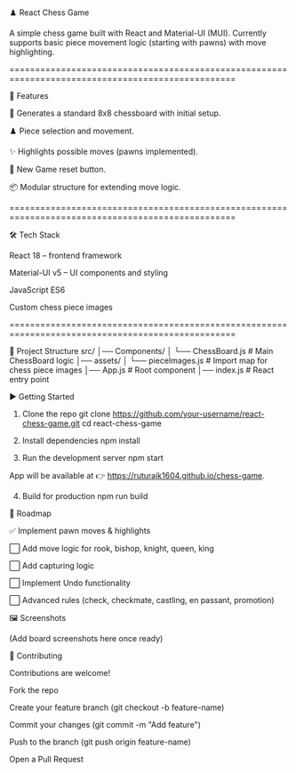 ♟️ React Chess Game

A simple chess game built with React and Material-UI (MUI).
Currently supports basic piece movement logic (starting with pawns) with move highlighting.

==================================================================================================


🚀 Features

🏁 Generates a standard 8x8 chessboard with initial setup.

♟️ Piece selection and movement.

✨ Highlights possible moves (pawns implemented).

🔄 New Game reset button.

📦 Modular structure for extending move logic.

==================================================================================================

🛠️ Tech Stack

React 18 – frontend framework

Material-UI v5 – UI components and styling

JavaScript ES6

Custom chess piece images

==================================================================================================

📂 Project Structure
src/
│── Components/
│   └── ChessBoard.js    # Main ChessBoard logic
│── assets/
│   └── pieceImages.js   # Import map for chess piece images
│── App.js               # Root component
│── index.js             # React entry point

▶️ Getting Started
1. Clone the repo
git clone https://github.com/your-username/react-chess-game.git
cd react-chess-game

2. Install dependencies
npm install

3. Run the development server
npm start


App will be available at 👉 https://ruturajk1604.github.io/chess-game.

4. Build for production
npm run build

📌 Roadmap

✅ Implement pawn moves & highlights

⬜ Add move logic for rook, bishop, knight, queen, king

⬜ Add capturing logic

⬜ Implement Undo functionality

⬜ Advanced rules (check, checkmate, castling, en passant, promotion)

🖼️ Screenshots

(Add board screenshots here once ready)

🤝 Contributing

Contributions are welcome!

Fork the repo

Create your feature branch (git checkout -b feature-name)

Commit your changes (git commit -m "Add feature")

Push to the branch (git push origin feature-name)

Open a Pull Request